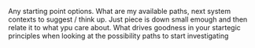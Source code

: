 Any starting point options. What are my available paths, next system contexts to suggest / think up. Just piece is down small emough and then relate it to what ypu care about. What drives goodness in your startegic principles when looking at the possibility paths to start investigating 